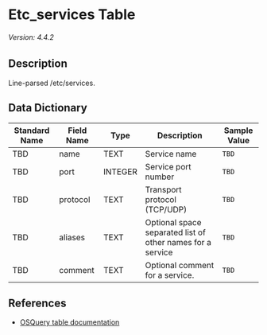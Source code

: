 # Etc_services Table
###### Version: 4.4.2

## Description
Line-parsed /etc/services.

## Data Dictionary
|Standard Name|Field Name|Type|Description|Sample Value|
|---|---|---|---|---|
|TBD|name|TEXT|Service name|`TBD`|
|TBD|port|INTEGER|Service port number|`TBD`|
|TBD|protocol|TEXT|Transport protocol (TCP/UDP)|`TBD`|
|TBD|aliases|TEXT|Optional space separated list of other names for a service|`TBD`|
|TBD|comment|TEXT|Optional comment for a service.|`TBD`|

## References
* [OSQuery table documentation](https://osquery.io/schema/current#etc_services)
